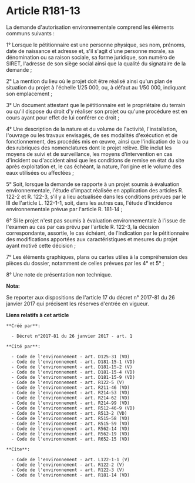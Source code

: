 # Article R181-13

La demande d'autorisation environnementale comprend les éléments communs suivants :

1° Lorsque le pétitionnaire est une personne physique, ses nom, prénoms, date de naissance et adresse et, s'il s'agit d'une
personne morale, sa dénomination ou sa raison sociale, sa forme juridique, son numéro de SIRET, l'adresse de son siège social
ainsi que la qualité du signataire de la demande ;

2° La mention du lieu où le projet doit être réalisé ainsi qu'un plan de situation du projet à l'échelle 1/25 000, ou, à
défaut au 1/50 000, indiquant son emplacement ;

3° Un document attestant que le pétitionnaire est le propriétaire du terrain ou qu'il dispose du droit d'y réaliser son
projet ou qu'une procédure est en cours ayant pour effet de lui conférer ce droit ;

4° Une description de la nature et du volume de l'activité, l'installation, l'ouvrage ou les travaux envisagés, de ses
modalités d'exécution et de fonctionnement, des procédés mis en œuvre, ainsi que l'indication de la ou des rubriques des
nomenclatures dont le projet relève. Elle inclut les moyens de suivi et de surveillance, les moyens d'intervention en cas
d'incident ou d'accident ainsi que les conditions de remise en état du site après exploitation et, le cas échéant, la nature,
l'origine et le volume des eaux utilisées ou affectées ;

5° Soit, lorsque la demande se rapporte à un projet soumis à évaluation environnementale, l'étude d'impact réalisée en
application des articles R. 122-2 et R. 122-3, s'il y a lieu actualisée dans les conditions prévues par le III de l'article
L. 122-1-1, soit, dans les autres cas, l'étude d'incidence environnementale prévue par l'article R. 181-14 ;

6° Si le projet n'est pas soumis à évaluation environnementale à l'issue de l'examen au cas par cas prévu par l'article R.
122-3, la décision correspondante, assortie, le cas échéant, de l'indication par le pétitionnaire des modifications apportées
aux caractéristiques et mesures du projet ayant motivé cette décision ;

7° Les éléments graphiques, plans ou cartes utiles à la compréhension des pièces du dossier, notamment de celles prévues par
les 4° et 5° ;

8° Une note de présentation non technique.

**Nota:**

Se reporter aux dispositions de l'article 17 du décret n° 2017-81 du 26 janvier 2017 qui précisent les réserves d'entrée en
vigueur.

**Liens relatifs à cet article**

	**Créé par**:

	  - Décret n°2017-81 du 26 janvier 2017 - art. 1

	**Cité par**:

	  - Code de l'environnement - art. D125-31 (VD)
	  - Code de l'environnement - art. D181-15-1 (VD)
	  - Code de l'environnement - art. D181-15-2 (V)
	  - Code de l'environnement - art. D181-15-4 (VD)
	  - Code de l'environnement - art. D181-15-9 (VD)
	  - Code de l'environnement - art. R122-5 (V)
	  - Code de l'environnement - art. R211-46 (VD)
	  - Code de l'environnement - art. R214-53 (VD)
	  - Code de l'environnement - art. R214-62 (VD)
	  - Code de l'environnement - art. R214-99 (VD)
	  - Code de l'environnement - art. R512-46-9 (VD)
	  - Code de l'environnement - art. R513-2 (VD)
	  - Code de l'environnement - art. R515-58 (VD)
	  - Code de l'environnement - art. R515-59 (VD)
	  - Code de l'environnement - art. R562-14 (VD)
	  - Code de l'environnement - art. R562-19 (VD)
	  - Code de l'environnement - art. R652-15 (VD)

	**Cite**:

	  - Code de l'environnement - art. L122-1-1 (V)
	  - Code de l'environnement - art. R122-2 (V)
	  - Code de l'environnement - art. R122-3 (V)
	  - Code de l'environnement - art. R181-14 (VD)
